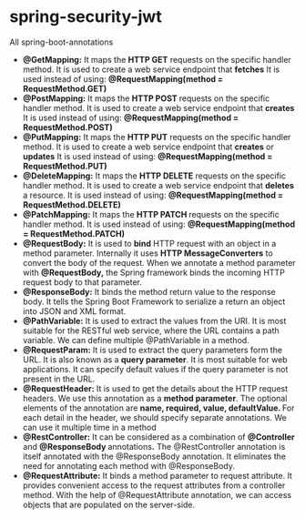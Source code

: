 # spring-security-jwt

All spring-boot-annotations

<ul class="points">
<li><strong>@GetMapping:</strong> It maps the <strong>HTTP GET</strong> requests on the specific handler method. It is used to create a web service endpoint that <strong>fetches</strong> It is used instead of using: <strong>@RequestMapping(method = RequestMethod.GET)</strong></li>
<li><strong>@PostMapping:</strong> It maps the <strong>HTTP POST </strong>requests on the specific handler method. It is used to create a web service endpoint that <strong>creates</strong> It is used instead of using: <strong>@RequestMapping(method = RequestMethod.POST)</strong></li>
<li><strong>@PutMapping:</strong> It maps the <strong>HTTP PUT</strong> requests on the specific handler method. It is used to create a web service endpoint that <strong>creates</strong> or <strong>updates</strong> It is used instead of using: <strong>@RequestMapping(method = RequestMethod.PUT)</strong></li>
<li><strong>@DeleteMapping:</strong> It maps the <strong>HTTP DELETE</strong> requests on the specific handler method. It is used to create a web service endpoint that <strong>deletes </strong>a resource. It is used instead of using: <strong>@RequestMapping(method = RequestMethod.DELETE)</strong></li>
<li><strong>@PatchMapping:</strong> It maps the <strong>HTTP PATCH </strong>requests on the specific handler method. It is used instead of using: <strong>@RequestMapping(method = RequestMethod.PATCH)</strong></li>
<li><strong>@RequestBody:</strong> It is used to <strong>bind</strong> HTTP request with an object in a method parameter. Internally it uses <strong>HTTP MessageConverters</strong> to convert the body of the request. When we annotate a method parameter with <strong>@RequestBody,</strong> the Spring framework binds the incoming HTTP request body to that parameter.</li>
<li><strong>@ResponseBody:</strong> It binds the method return value to the response body. It tells the Spring Boot Framework to serialize a return an object into JSON and XML format.</li>
<li><strong>@PathVariable:</strong> It is used to extract the values from the URI. It is most suitable for the RESTful web service, where the URL contains a path variable.&nbsp;We can define multiple @PathVariable in a method.</li>
<li><strong>@RequestParam:</strong> It is used to extract the query parameters form the URL. It is also known as a <strong>query parameter</strong>. It is most suitable for web applications. It can specify default values if the query parameter is not present in the URL.</li>
<li><strong>@RequestHeader:</strong> It is used to get the details about the HTTP request headers. We use this annotation as a <strong>method parameter</strong>. The optional elements of the annotation are <strong>name, required, value, defaultValue. </strong>For each detail in the header, we should specify separate annotations. We can use it multiple time in a method</li>
<li><strong>@RestController:</strong> It can be considered as a combination of <strong>@Controller</strong> and <strong>@ResponseBody </strong>annotations<strong>.</strong> The @RestController annotation is itself annotated with the @ResponseBody annotation. It eliminates the need for annotating each method with @ResponseBody.</li>
<li><strong>@RequestAttribute:</strong> It binds a method parameter to request attribute. It provides convenient access to the request attributes from a controller method. With the help of @RequestAttribute annotation, we can access objects that are populated on the server-side.</li>
</ul>
